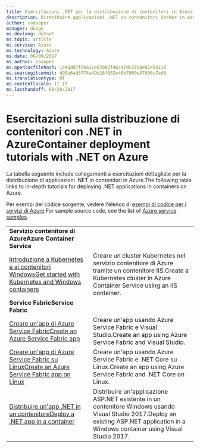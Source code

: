 ```yaml
---
title: Esercitazioni .NET per la distribuzione di contenitori in Azure
description: Distribuire applicazioni .NET in contenitori Docker in Azure e ridimensionarle con DC/OS, Mesos o Kubernetes.
author: camsoper
manager: douge
ms.devlang: dotnet
ms.topic: article
ms.service: Azure
ms.technology: Azure
ms.date: 06/09/2017
ms.author: casoper
ms.openlocfilehash: 1a40d07fc6a1ce07002f46c47dc3768e02e93118
ms.sourcegitcommit: d95a6ad3774a49b16f652e40e7860e47636c7ad0
ms.translationtype: HT
ms.contentlocale: it-IT
ms.lasthandoff: 08/28/2017
---
```

# <a name="container-deployment-tutorials-with-net-on-azure"></a><span data-ttu-id="89949-103">Esercitazioni sulla distribuzione di contenitori con .NET in Azure</span><span class="sxs-lookup"><span data-stu-id="89949-103">Container deployment tutorials with .NET on Azure</span></span>

<span data-ttu-id="89949-104">La tabella seguente include collegamenti a esercitazioni dettagliate per la distribuzione di applicazioni .NET in contenitori in Azure.</span><span class="sxs-lookup"><span data-stu-id="89949-104">The following table links to in-depth tutorials for deploying .NET applications in containers on Azure.</span></span>

<span data-ttu-id="89949-105">Per esempi del codice sorgente, vedere l'elenco di [esempi di codice per i servizi di Azure](https://azure.microsoft.com/resources/samples/?platform=dotnet).</span><span class="sxs-lookup"><span data-stu-id="89949-105">For sample source code, see the list of [Azure service samples](https://azure.microsoft.com/resources/samples/?platform=dotnet).</span></span>

| | |
|---|---|
| <span data-ttu-id="89949-106">**Servizio contenitore di Azure**</span><span class="sxs-lookup"><span data-stu-id="89949-106">**Azure Container Service**</span></span> ||
| <span data-ttu-id="89949-107">[Introduzione a Kubernetes e ai contenitori Windows][1]</span><span class="sxs-lookup"><span data-stu-id="89949-107">[Get started with Kubernetes and Windows containers][1]</span></span> | <span data-ttu-id="89949-108">Creare un cluster Kubernetes nel servizio contenitore di Azure tramite un contenitore IIS.</span><span class="sxs-lookup"><span data-stu-id="89949-108">Create a Kubernetes cluster in Azure Container Service using an IIS container.</span></span>
|<span data-ttu-id="89949-109">**Service Fabric**</span><span class="sxs-lookup"><span data-stu-id="89949-109">**Service Fabric**</span></span>| |
| <span data-ttu-id="89949-110">[Creare un'app di Azure Service Fabric][2]</span><span class="sxs-lookup"><span data-stu-id="89949-110">[Create an Azure Service Fabric app][2]</span></span> | <span data-ttu-id="89949-111">Creare un'app usando Azure Service Fabric e Visual Studio.</span><span class="sxs-lookup"><span data-stu-id="89949-111">Create an app using Azure Service Fabric and Visual Studio.</span></span> | 
| <span data-ttu-id="89949-112">[Creare un'app di Azure Service Fabric su Linux][3]</span><span class="sxs-lookup"><span data-stu-id="89949-112">[Create an Azure Service Fabric app on Linux][3]</span></span> | <span data-ttu-id="89949-113">Creare un'app usando Azure Service Fabric e .NET Core su Linux.</span><span class="sxs-lookup"><span data-stu-id="89949-113">Create an  app using Azure Service Fabric and .NET Core on Linux.</span></span> | 
| <span data-ttu-id="89949-114">[Distribuire un'app .NET in un contenitore][4]</span><span class="sxs-lookup"><span data-stu-id="89949-114">[Deploy a .NET app in a container][4]</span></span> | <span data-ttu-id="89949-115">Distribuire un'applicazione ASP.NET esistente in un contenitore Windows usando Visual Studio 2017.</span><span class="sxs-lookup"><span data-stu-id="89949-115">Deploy an existing ASP.NET application in a Windows container using Visual Studio 2017.</span></span>  |

[1]: /azure/container-service/container-service-kubernetes-windows-walkthrough
[2]: /azure/service-fabric/service-fabric-create-your-first-application-in-visual-studio
[3]: /azure/service-fabric/service-fabric-get-started-containers
[4]: /azure/service-fabric/service-fabric-host-app-in-a-container

